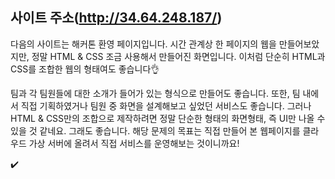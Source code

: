 ## 사이트 주소(http://34.64.248.187/)
다음의 사이트는 해커톤 환영 페이지입니다. 시간 관계상 한 페이지의 웹을 만들어보았지만, 정말 HTML & CSS 조금 사용해서 만들어진 화면입니다. 이처럼 단순히 HTML과 CSS를 조합한 웹의 형태여도 좋습니다👌

팀과 각 팀원들에 대한 소개가 들어가 있는 형식으로 만들어도 좋습니다. 또한, 팀 내에서 직접 기획하였거나 팀원 중 화면을 설계해보고 싶었던 서비스도 좋습니다. 그러나 HTML & CSS만의 조합으로 제작하려면 정말 단순한 형태의 화면형태, 즉 UI만 나올 수 있을 것 같네요. 그래도 좋습니다. 해당 문제의 목표는 직접 만들어 본 웹페이지를 클라우드 가상 서버에 올려서 직접 서비스를 운영해보는 것이니까요!

✔️
